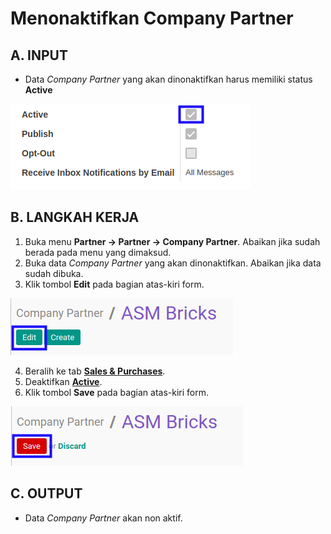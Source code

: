 # Menonaktifkan Company Partner

## A. INPUT

* Data *Company Partner* yang akan dinonaktifkan harus memiliki status **Active**

![](../img/company-partner/status-active.png)

## B. LANGKAH KERJA

1. Buka menu **Partner -> Partner -> Company Partner**. Abaikan jika sudah berada pada menu yang dimaksud.
2. Buka data *Company Partner* yang akan dinonaktifkan. Abaikan jika data sudah dibuka.
3. Klik tombol **Edit** pada bagian atas-kiri form.

![](../img/company-partner/tombol-edit.png)

4. Beralih ke tab **[Sales & Purchases](./penjelasan.md#tab-sales-purchases)**.
5. Deaktifkan **[Active](./penjelasan.md#field-sale-purchase-active)**.
6. Klik tombol **Save** pada bagian atas-kiri form.

![](../img/company-partner/tombol-save-modifikasi.png)

## C. OUTPUT

* Data *Company Partner* akan non aktif.
